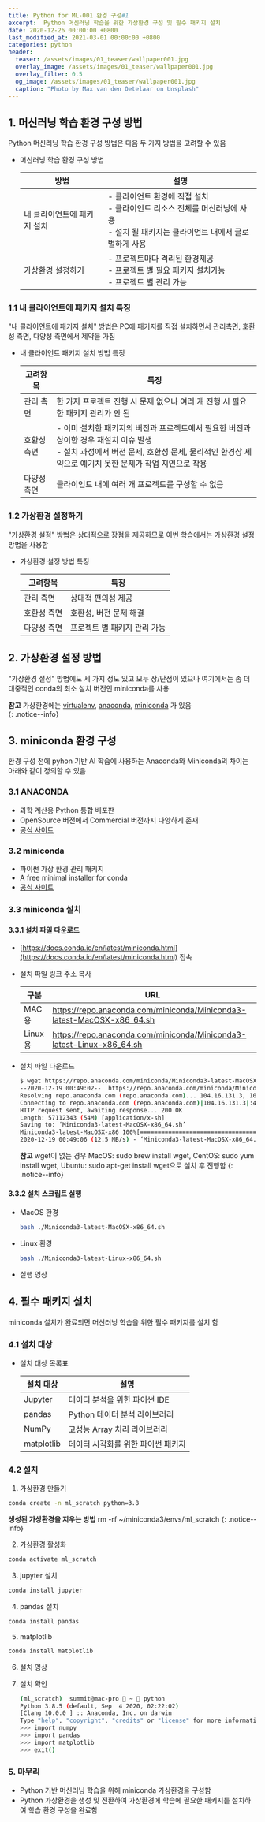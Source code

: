 ```yaml
---  
title: Python for ML-001 환경 구성#1
excerpt:  Python 머신러닝 학습을 위한 가상환경 구성 및 필수 패키지 설치    
date: 2020-12-26 00:00:00 +0800
last_modified_at: 2021-03-01 00:00:00 +0800
categories: python
header:
  teaser: /assets/images/01_teaser/wallpaper001.jpg
  overlay_image: /assets/images/01_teaser/wallpaper001.jpg
  overlay_filter: 0.5
  og_image: /assets/images/01_teaser/wallpaper001.jpg
  caption: "Photo by Max van den Oetelaar on Unsplash"
---
```


## 1. 머신러닝 학습 환경 구성 방법
  Python 머신러닝 학습 환경 구성 방법은 다음 두 가지 방법을 고려할 수 있음 

- 머신러닝 학습 환경 구성 방법 

  | 방법 | 설명 |
  | --- | --- |
  | 내 클라이언트에 패키지 설치 | - 클라이언트 환경에 직접 설치 <br> - 클라이언트 리소스 전체를 머신러닝에 사용 <br> - 설치 될 패키지는 클라이언트 내에서 글로벌하게 사용 |
  | 가상환경 설정하기 | - 프로젝트마다 격리된 환경제공 <br> - 프로젝트 별 필요 패키지 설치가능 <br> - 프로젝트 별 관리 가능  |

### 1.1 내 클라이언트에 패키지 설치 특징
  "내 클라이언트에 패키지 설치" 방법은 PC에 패키지를 직접 설치하면서 관리측면, 호환성 측면, 다양성 측면에서 제약을 가짐 
  
- 내 클라이언트 패키지 설치 방법 특징 

  | 고려항목 | 특징 |
  | --- | ---|
  | 관리 측면 | 한 가지 프로젝트 진행 시 문제 없으나 여러 개 진행 시 필요한 패키지 관리가 안 됨 |
  | 호환성 측면 | - 이미 설치한 패키지의 버전과 프로젝트에서 필요한 버전과 상이한 경우 재설치 이슈 발생 <br> - 설치 과정에서 버전 문제, 호환성 문제, 물리적인 환경상 제약으로 예기치 못한 문제가 작업 지연으로 작용 |
  | 다양성 측면 | 클라이언트 내에 여러 개 프로젝트를 구성할 수 없음 | 

### 1.2 가상환경 설정하기
  "가상환경 설정" 방법은 상대적으로 장점을 제공하므로 이번 학습에서는 가상환경 설정 방법을 사용함

- 가상환경 설정 방법 특징 

  | 고려항목 | 특징 |
  | --- | ---|
  | 관리 측면 | 상대적 편의성 제공 |
  | 호환성 측면 |  호환성, 버전 문제 해결 |
  | 다양성 측면 | 프로젝트 별 패키지 관리 가능 | 

## 2. 가상환경 설정 방법
  "가상환경 설정" 방법에도 세 가지 정도 있고 모두 장/단점이 있으나 여기에서는 좀 더 대중적인 conda의 최소 설치 버전인 miniconda를 사용 

   **참고** 가상환경에는 [virtualenv](https://virtualenv.pypa.io/en/latest/), [anaconda](https://www.anaconda.com/products/individual), [miniconda](https://docs.conda.io/en/latest/miniconda.html) 가 있음  
   {: .notice--info}

## 3. miniconda 환경 구성  
 
  환경 구성 전에 pyhon 기반 AI 학습에 사용하는 Anaconda와 Miniconda의 차이는 아래와 같이 정의할 수 있음  

### 3.1 ANACONDA
  - 과학 계산용 Python 통합 배포판
  - OpenSource 버전에서 Commercial 버전까지 다양하게 존재
  - [공식 사이트](https://www.anaconda.com/)

### 3.2 miniconda
  - 파이썬 가상 환경 관리 패키지
  - A free minimal installer for conda 
  - [공식 사이트](https://docs.conda.io/en/latest/miniconda.html)

### 3.3 miniconda 설치

#### 3.3.1 설치 파일 다운로드

- [https://docs.conda.io/en/latest/miniconda.html](https://docs.conda.io/en/latest/miniconda.html) 접속
  
- 설치 파일 링크 주소 복사
  
  | 구분 | URL |
  | --- | --- |
  | MAC 용 | https://repo.anaconda.com/miniconda/Miniconda3-latest-MacOSX-x86_64.sh |
  | Linux 용 | https://repo.anaconda.com/miniconda/Miniconda3-latest-Linux-x86_64.sh |

- 설치 파일 다운로드

  ```sh 
  $ wget https://repo.anaconda.com/miniconda/Miniconda3-latest-MacOSX-x86_64.sh
  --2020-12-19 00:49:02--  https://repo.anaconda.com/miniconda/Miniconda3-latest-MacOSX-x86_64.sh
  Resolving repo.anaconda.com (repo.anaconda.com)... 104.16.131.3, 104.16.130.3
  Connecting to repo.anaconda.com (repo.anaconda.com)|104.16.131.3|:443... connected.
  HTTP request sent, awaiting response... 200 OK
  Length: 57112343 (54M) [application/x-sh]
  Saving to: ‘Miniconda3-latest-MacOSX-x86_64.sh’
  Miniconda3-latest-MacOSX-x86 100%[===========================================>]  54.47M  12.6MB/s    in 4.3s
  2020-12-19 00:49:06 (12.5 MB/s) - ‘Miniconda3-latest-MacOSX-x86_64.sh’ saved [57112343/57112343]
  ```

   **참고** wget이 없는 경우  MacOS: sudo brew install wget, CentOS: sudo yum install wget, Ubuntu: sudo apt-get install wget으로 설치 후 진행함 
   {: .notice--info}

#### 3.3.2 설치 스크립트 실행

- MacOS 환경 
  ```sh 
  bash ./Miniconda3-latest-MacOSX-x86_64.sh   
  ```
- Linux 환경
  ```sh 
  bash ./Miniconda3-latest-Linux-x86_64.sh   
  ```
- 실행 영상
  <script id="asciicast-b092YTZOVsdqJ2Vhuq21f2Xhw" src="https://asciinema.org/a/b092YTZOVsdqJ2Vhuq21f2Xhw.js" async></script>

## 4. 필수 패키지 설치

miniconda 설치가 완료되면 머신러닝 학습을 위한 필수 패키지를 설치 함 

### 4.1 설치 대상

- 설치 대상 목록표
  
  | 설치 대상 | 설명 |
  |---|---|
  | Jupyter | 데이터 분석을 위한 파이썬 IDE |
  | pandas  | Python 데이터 분석 라이브러리 |
  | NumPy   | 고성능 Array 처리 라이브러리 |
  | matplotlib | 데이터 시각화를 위한 파이썬 패키지 |

### 4.2 설치 

1. 가상환경 만들기
  ```sh 
  conda create -n ml_scratch python=3.8 
  ```

   **생성된 가상환경을 지우는 방법** rm -rf ~/miniconda3/envs/ml_scratch
   {: .notice--info}

2. 가상환경 활성화
  ```sh
  conda activate ml_scratch
  ```
3. jupyter 설치
  ```sh
  conda install jupyter
  ```
4. pandas 설치
  ```sh
  conda install pandas
  ```
5. matplotlib <br>
  ```sh
  conda install matplotlib
  ```
6. 설치 영상 
<script id="asciicast-SL16UttHsyWWdK09Fr4MYYtqe" src="https://asciinema.org/a/SL16UttHsyWWdK09Fr4MYYtqe.js" async></script>

7. 설치 확인

   ```sh 
   (ml_scratch)  summit@mac-pro  ~  python
   Python 3.8.5 (default, Sep  4 2020, 02:22:02)
   [Clang 10.0.0 ] :: Anaconda, Inc. on darwin
   Type "help", "copyright", "credits" or "license" for more information.
   >>> import numpy
   >>> import pandas
   >>> import matplotlib
   >>> exit()
   ```
### 5. 마무리
 
- Python 기반 머신러닝 학습을 위해 miniconda 가상환경을 구성함
- Python 가상환경을 생성 및 전환하여 가상환경에 학습에 필요한 패키지를 설치하여 학습 환경 구성을 완료함